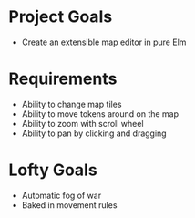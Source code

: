 # Project Goals

* Create an extensible map editor in pure Elm

# Requirements

* Ability to change map tiles
* Ability to move tokens around on the map
* Ability to zoom with scroll wheel
* Ability to pan by clicking and dragging

# Lofty Goals

* Automatic fog of war
* Baked in movement rules
